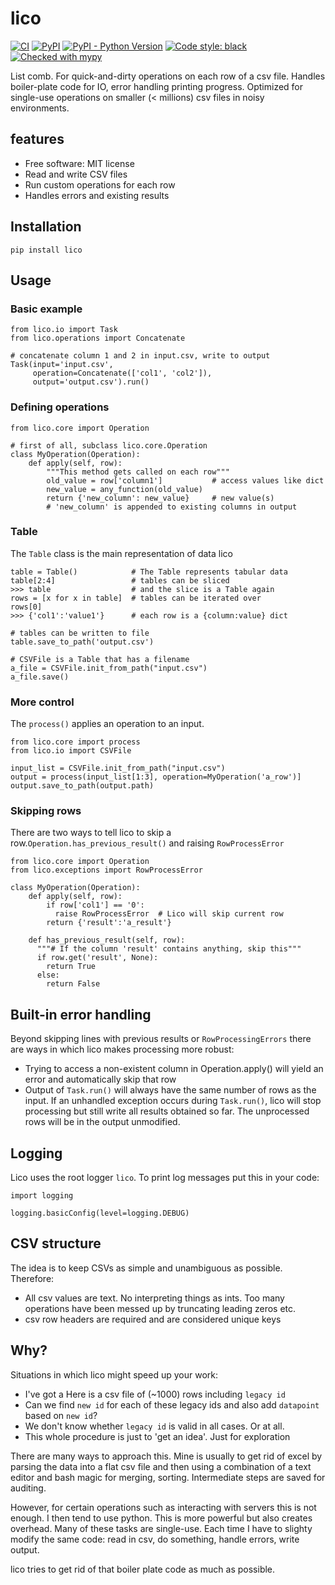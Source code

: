 # lico


[![CI](https://github.com/sjoerdk/lico/actions/workflows/build.yml/badge.svg?branch=master)](https://github.com/sjoerdk/lico/actions/workflows/build.yml?query=branch%3Amaster)
[![PyPI](https://img.shields.io/pypi/v/lico)](https://pypi.org/project/lico/)
[![PyPI - Python Version](https://img.shields.io/pypi/pyversions/lico)](https://pypi.org/project/lico/)
[![Code style: black](https://img.shields.io/badge/code%20style-black-000000.svg)](https://github.com/psf/black)
[![Checked with mypy](http://www.mypy-lang.org/static/mypy_badge.svg)](http://mypy-lang.org/)

List comb. For quick-and-dirty operations on each row of a csv file.
Handles boiler-plate code for IO, error handling printing progress. 
Optimized for single-use operations on smaller (< millions) csv files in noisy environments.

## features 

* Free software: MIT license
* Read and write CSV files
* Run custom operations for each row
* Handles errors and existing results

## Installation 

```
pip install lico
```

## Usage

### Basic example
```
from lico.io import Task
from lico.operations import Concatenate

# concatenate column 1 and 2 in input.csv, write to output
Task(input='input.csv', 
     operation=Concatenate(['col1', 'col2']),
     output='output.csv').run()
``` 

### Defining operations
```
from lico.core import Operation

# first of all, subclass lico.core.Operation
class MyOperation(Operation):         
    def apply(self, row):
        """This method gets called on each row"""
        old_value = row['column1']           # access values like dict 
        new_value = any_function(old_value)
        return {'new_column': new_value}     # new value(s)
        # 'new_column' is appended to existing columns in output
```
### Table
The `Table` class is the main representation of data lico 
``` 
table = Table()            # The Table represents tabular data
table[2:4]                 # tables can be sliced   
>>> table                  # and the slice is a Table again
rows = [x for x in table]  # tables can be iterated over
rows[0]
>>> {'col1':'value1'}      # each row is a {column:value} dict

# tables can be written to file
table.save_to_path('output.csv') 

# CSVFile is a Table that has a filename
a_file = CSVFile.init_from_path("input.csv")
a_file.save()
```

### More control
The `process()` applies an operation to an input.

```
from lico.core import process
from lico.io import CSVFile

input_list = CSVFile.init_from_path("input.csv")
output = process(input_list[1:3], operation=MyOperation('a_row')]
output.save_to_path(output.path)

```

### Skipping rows
There are two ways to tell lico to skip a row.`Operation.has_previous_result()` and raising `RowProcessError`
```
from lico.core import Operation
from lico.exceptions import RowProcessError

class MyOperation(Operation):         
    def apply(self, row):
        if row['col1'] == '0':          
          raise RowProcessError  # Lico will skip current row   
        return {'result':'a_result'}
        
    def has_previous_result(self, row):
      """# If the column 'result' contains anything, skip this"""      
      if row.get('result', None):
        return True   
      else:
        return False
```
## Built-in error handling
Beyond skipping lines with previous results or `RowProcessingErrors` there are ways in which lico
makes processing more robust:

* Trying to access a non-existent column in Operation.apply() will yield an error and automatically skip that row
* Output of `Task.run()` will always have the same number of rows as the input. If an unhandled exception occurs during `Task.run()`, lico will stop processing but still write all results obtained
  so far. The unprocessed rows will be in the output unmodified. 

## Logging
Lico uses the root logger `lico`. To print log messages put this in your code:
```
import logging

logging.basicConfig(level=logging.DEBUG)
```

## CSV structure

The idea is to keep CSVs as simple and unambiguous as possible. Therefore:

* All csv values are text. No interpreting things as ints. Too many operations
  have been messed up by truncating leading zeros etc.
* csv row headers are required and are considered unique keys

## Why?

Situations in which lico might speed up your work:

* I've got a Here is a csv file of (~1000) rows including `legacy id`
* Can we find `new id` for each of these legacy ids and also add `datapoint` based on `new id`?
* We don't know whether `legacy id` is valid in all cases. Or at all.
* This whole procedure is just to 'get an idea'. Just for exploration

There are many ways to approach this. Mine is usually to get rid of excel by parsing the data into a flat
csv file and then using a combination of a text editor and bash magic for merging, sorting. Intermediate
steps are saved for auditing.

However, for certain operations such as interacting with servers this is not enough. I then tend to use python.
This is more powerful but also creates overhead. Many of these tasks are single-use. Each time I have to slighty
modify the same code: read in csv, do something, handle errors, write output.

lico tries to get rid of that boiler plate code as much as possible.

